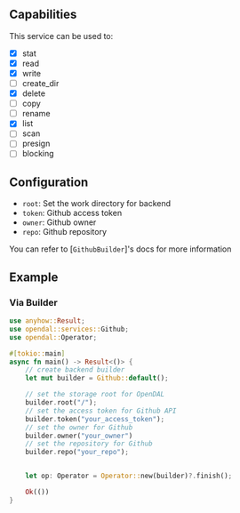 ## Capabilities

This service can be used to:

- [x] stat
- [x] read
- [x] write
- [ ] create_dir
- [x] delete
- [ ] copy
- [ ] rename
- [x] list
- [ ] scan
- [ ] presign
- [ ] blocking

## Configuration

- `root`: Set the work directory for backend
- `token`: Github access token
- `owner`: Github owner
- `repo`: Github repository

You can refer to [`GithubBuilder`]'s docs for more information

## Example

### Via Builder

```rust
use anyhow::Result;
use opendal::services::Github;
use opendal::Operator;

#[tokio::main]
async fn main() -> Result<()> {
    // create backend builder
    let mut builder = Github::default();

    // set the storage root for OpenDAL
    builder.root("/");
    // set the access token for Github API
    builder.token("your_access_token");
    // set the owner for Github
    builder.owner("your_owner")
    // set the repository for Github
    builder.repo("your_repo");


    let op: Operator = Operator::new(builder)?.finish();

    Ok(())
}
```
